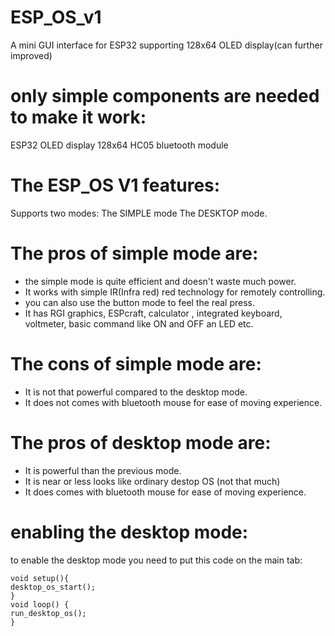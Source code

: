 # ESP_OS_v1
A mini GUI interface for ESP32 supporting 128x64 OLED display(can further improved)

#  only simple components are needed to make it work: 
   ESP32
   OLED display 128x64
   HC05 bluetooth module


# The ESP_OS V1 features:
   Supports two modes:
    The SIMPLE mode
    The DESKTOP mode.
#  The pros of simple mode are:
   * the simple mode is quite efficient and doesn't waste much power.
   * It works with simple IR(Infra red) red technology for remotely controlling.
   * you can also use the button mode to feel the real press.
   * It has RGI graphics, ESPcraft, calculator , integrated keyboard, voltmeter, basic command like ON and OFF an LED etc.
  
#  The cons of simple mode are:
   * It is not that powerful compared to the desktop mode.
   * It does not comes with bluetooth mouse for ease of moving experience.

#  The pros of desktop mode are:
   * It is powerful than the previous mode.
   * It is near or less looks like ordinary destop OS (not that much) 
   * It does  comes with bluetooth mouse for ease of moving experience.
   
# enabling the desktop mode:
 to enable the desktop mode you need to put this code on the main tab:
    
    void setup(){
    desktop_os_start();
    }
    void loop() {  
    run_desktop_os();
    }




